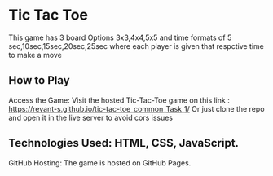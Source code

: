 # Tic Tac Toe
This game has 3 board Options 3x3,4x4,5x5 and time formats of 5 sec,10sec,15sec,20sec,25sec where each player is given that respctive time to make a move


## How to Play
Access the Game: Visit the hosted Tic-Tac-Toe game on this link : https://revant-s.github.io/tic-tac-toe_common_Task_1/
Or just clone the repo and open it in the live server to avoid cors issues

## Technologies Used: HTML, CSS, JavaScript.

GitHub Hosting: The game is hosted on GitHub Pages. 
